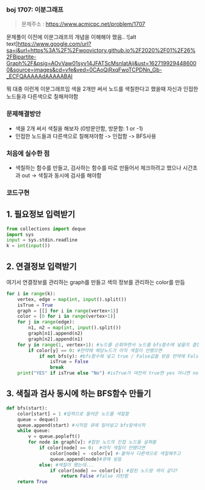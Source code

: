 ### boj 1707: 이분그래프
> 문제주소 : https://www.acmicpc.net/problem/1707

문제풀이 이전에 이분그래프의 개념을 이해해야 했음..
![alt text]https://www.google.com/url?sa=i&url=https%3A%2F%2Fwoovictory.github.io%2F2020%2F01%2F26%2FBipartite-Graph%2F&psig=AOvVaw01syv14JFATScMsnIatAij&ust=1627199294486000&source=images&cd=vfe&ved=0CAoQjRxqFwoTCPDNn_Gb-_ECFQAAAAAdAAAAABAI

뭐 대충 이런게 이분그래프임 색을 2개만 써서 노드를 색칠한다고 했을때 자신과 인접한 노드들과 다른색으로 칠해져야함

### 문제해결방안
- 색을 2개 써서 색칠을 해보자 (0방문안함, 방문함: 1 or -1)
- 인접한 노드들과 다른색으로 칠해져야함 -> 인접함 -> BFS사용

### 처음에 실수한 점
- 색칠하는 함수를 만들고, 검사하는 함수를 따로 만들어서 체크하려고 했으나 시간초과 out
    -> 색칠과 동시에 검사를 해야함

### 코드구현
## 1. 필요정보 입력받기
```python
from collections import deque
import sys
input = sys.stdin.readline
k = int(input())
```
## 2. 연결정보 입력받기
여기서 연결정보를 관리하는 graph를 만들고
색의 정보를 관리하는 color를 만듬
```python
for i in range(k):
    vertex, edge = map(int, input().split())
    isTrue = True
    graph = [[] for i in range(vertex+1)]
    color = [0 for i in range(vertex+1)]
    for j in range(edge):
        n1, n2 = map(int, input().split())
        graph[n1].append(n2)
        graph[n2].append(n1)
    for y in range(1, vertex+1): #노드를 순회하면서 노드를 bfs함수에 넣을지 결정
        if color[y] == 0: #만약에 해당노드가 아직 색칠이 안됐으면
            if not bfs(y): #bfs함수에 넣고 true / False값을 받음 만약에 False가 return 되면
                isTrue = False
                break
    print("YES" if isTrue else "No") #isTrue가 여전히 true면 yes 아니면 no
```

## 3. 색칠과 검사 동시에 하는 BFS함수 만들기
```python
def bfs(start):
    color[start] = 1 #입력으로 들어온 노드를 색칠함
    queue = deque()
    queue.append(start) #시작점 큐에 밀어넣고 bfs탐색시작
    while queue:
        v = queue.popleft()
        for node in graph[v]: #팝된 노드의 인접 노드들 살펴봄
            if color[node] == 0:  #아직 색칠이 안됐다면
                color[node] = -color[v] #-붙혀서 다른색으로 색칠해주고
                queue.append(node)#큐에 넣음
            else: #색칠이 됐는데...
                if color[node] == color[v]: #팝된 노드랑 색이 같다?
                    return False #false 리턴함
    return True
```
